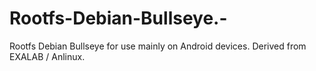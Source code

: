 # Rootfs-Debian-Bullseye.-
Rootfs Debian Bullseye for use mainly on Android devices. Derived from EXALAB / Anlinux.
